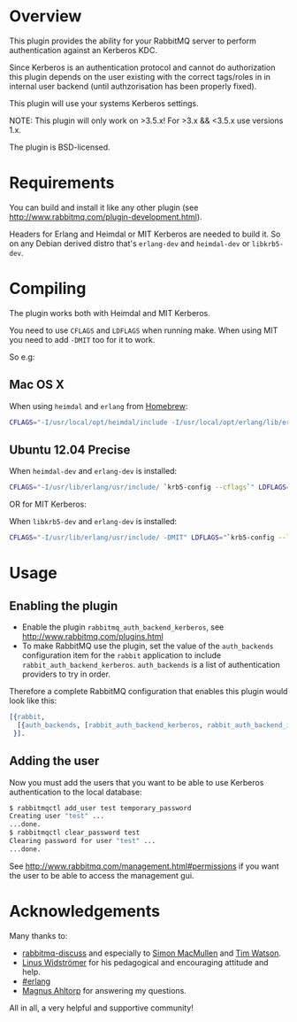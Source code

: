 Overview
========

This plugin provides the ability for your RabbitMQ server to perform
authentication against an Kerberos KDC.

Since Kerberos is an authentication protocol and cannot do authorization this
plugin depends on the user existing with the correct tags/roles in in internal
user backend (until authzorisation has been properly fixed).

This plugin will use your systems Kerberos settings.

NOTE: This plugin will only work on >3.5.x!
For >3.x && <3.5.x use versions 1.x.

The plugin is BSD-licensed.

Requirements
============

You can build and install it like any other plugin (see
http://www.rabbitmq.com/plugin-development.html).

Headers for Erlang and Heimdal or MIT Kerberos are needed to build it. So on
any Debian derived distro that's `erlang-dev` and `heimdal-dev` or `libkrb5-dev`.

Compiling
=========

The plugin works both with Heimdal and MIT Kerberos.

You need to use `CFLAGS` and `LDFLAGS` when running make.
When using MIT you need to add `-DMIT` too for it to work.

So e.g:

Mac OS X
--------
When using `heimdal` and `erlang` from [Homebrew](http://brew.sh):
```sh
CFLAGS="-I/usr/local/opt/heimdal/include -I/usr/local/opt/erlang/lib/erlang/usr/include/" LDFLAGS="-L/usr/local/opt/heimdal/lib -lkrb5 -undefined dynamic_lookup -dynamiclib" make
```

Ubuntu 12.04 Precise
--------------------
When `heimdal-dev` and `erlang-dev` is installed:
```sh
CFLAGS="-I/usr/lib/erlang/usr/include/ `krb5-config --cflags`" LDFLAGS="`krb5-config --libs krb5`" make
```

OR for MIT Kerberos:

When `libkrb5-dev` and `erlang-dev` is installed:
```sh
CFLAGS="-I/usr/lib/erlang/usr/include/ -DMIT" LDFLAGS="`krb5-config --libs krb5`" make
```

Usage
=====

Enabling the plugin
-------------------

* Enable the plugin `rabbitmq_auth_backend_kerberos`, see http://www.rabbitmq.com/plugins.html
* To make RabbitMQ use the plugin, set the value of the `auth_backends` configuration item
for the `rabbit` application to include `rabbit_auth_backend_kerberos`.
`auth_backends` is a list of authentication providers to try in order.

Therefore a complete RabbitMQ configuration that enables this plugin would
look like this:

```erlang
[{rabbit,
  [{auth_backends, [rabbit_auth_backend_kerberos, rabbit_auth_backend_internal]}]
 }].
```

Adding the user
---------------

Now you must add the users that you want to be able to use Kerberos
authentication to the local database:

```sh
$ rabbitmqctl add_user test temporary_password
Creating user "test" ...
...done.
$ rabbitmqctl clear_password test
Clearing password for user "test" ...
...done.
```

See http://www.rabbitmq.com/management.html#permissions if you want the user to be able to access the management gui.

Acknowledgements
================

Many thanks to:

* [rabbitmq-discuss](https://lists.rabbitmq.com/cgi-bin/mailman/listinfo/rabbitmq-discuss)
and especially to [Simon MacMullen](https://github.com/simonmacmullen) and [Tim Watson](https://github.com/hyperthunk).
* [Linus Widströmer](https://github.com/lwid) for his pedagogical and encouraging attitude and help.
* [#erlang](irc://irc.freenode.net/erlang)
* [Magnus Ahltorp](https://github.com/ahltorp) for answering my questions.

All in all, a very helpful and supportive community!
